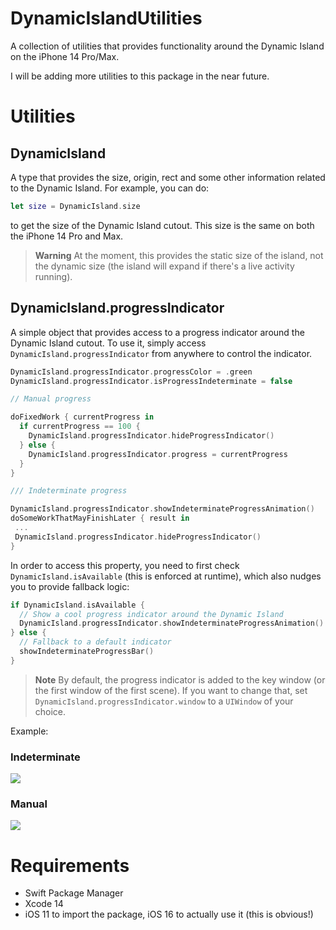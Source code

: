# DynamicIslandUtilities

A collection of utilities that provides functionality around the Dynamic Island on the iPhone 14 Pro/Max.

I will be adding more utilities to this package in the near future.

# Utilities

## DynamicIsland

A type that provides the size, origin, rect and some other information related to the Dynamic Island. For example, you can do:

```swift
let size = DynamicIsland.size
```

to get the size of the Dynamic Island cutout. This size is the same on both the iPhone 14 Pro and Max.

> **Warning**
> At the moment, this provides the static size of the island, not the dynamic size (the island will expand if there's a live activity running).

## DynamicIsland.progressIndicator

A simple object that provides access to a progress indicator around the Dynamic Island cutout. To use it, simply access `DynamicIsland.progressIndicator` from anywhere to control the indicator.

```swift
DynamicIsland.progressIndicator.progressColor = .green
DynamicIsland.progressIndicator.isProgressIndeterminate = false

// Manual progress

doFixedWork { currentProgress in 
  if currentProgress == 100 {
    DynamicIsland.progressIndicator.hideProgressIndicator()
  } else {
    DynamicIsland.progressIndicator.progress = currentProgress
  }
}

/// Indeterminate progress

DynamicIsland.progressIndicator.showIndeterminateProgressAnimation()
doSomeWorkThatMayFinishLater { result in
 ...
 DynamicIsland.progressIndicator.hideProgressIndicator()
}
```

In order to access this property, you need to first check `DynamicIsland.isAvailable` (this is enforced at runtime), which also nudges you to provide fallback logic:

```swift
if DynamicIsland.isAvailable {
  // Show a cool progress indicator around the Dynamic Island
  DynamicIsland.progressIndicator.showIndeterminateProgressAnimation()
} else {
  // Fallback to a default indicator
  showIndeterminateProgressBar()
}
```

> **Note**
> By default, the progress indicator is added to the key window (or the first window of the first scene). If you want to change that, set `DynamicIsland.progressIndicator.window` to a `UIWindow` of your choice.

Example:

### Indeterminate 

![](Images/indeterminate_progress.gif)

### Manual

![](Images/fixed_progress.gif)

# Requirements

- Swift Package Manager
- Xcode 14
- iOS 11 to import the package, iOS 16 to actually use it (this is obvious!)
